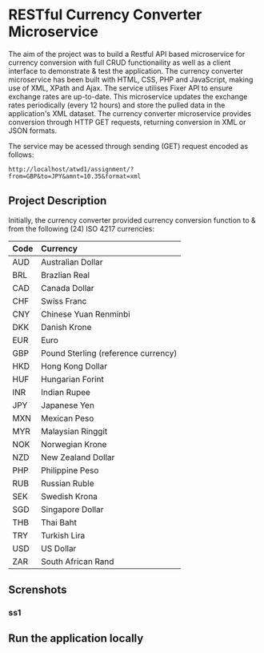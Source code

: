 # RESTful Currency Converter Microservice

The aim of the project was to build a Restful API based microservice for currency conversion with full CRUD functionaility as well as a client interface to demonstrate & test the application. The currency converter microservice has been built with HTML, CSS, PHP and JavaScript, making use of XML, XPath and Ajax. The service utilises Fixer API to ensure exchange rates are up-to-date. This microservice updates the exchange rates periodically (every 12 hours) and store the pulled data in the application's XML dataset. The currency converter microservice provides conversion through HTTP GET requests, returning conversion in XML or JSON formats. 

The service may be acessed through sending (GET) request encoded as follows:

`http://localhost/atwd1/assignment/?from=GBP&to=JPY&amnt=10.35&format=xml`

## Project Description

Initially, the currency converter provided currency conversion function to & from the following (24) ISO 4217 currencies:


Code  | Currency
:----------|:-------------
AUD	| Australian Dollar
BRL	| Brazlian Real
CAD |	Canada Dollar
CHF |	Swiss Franc
CNY |	Chinese Yuan Renminbi
DKK |	Danish Krone
EUR |	Euro
GBP |	Pound Sterling (reference currency)
HKD |	Hong Kong Dollar
HUF |	Hungarian Forint
INR |	Indian Rupee
JPY |	Japanese Yen
MXN |	Mexican Peso
MYR |	Malaysian Ringgit
NOK |	Norwegian Krone
NZD |	New Zealand Dollar
PHP |	Philippine Peso
RUB |	Russian Ruble
SEK |	Swedish Krona
SGD |	Singapore Dollar
THB |	Thai Baht
TRY |	Turkish Lira
USD |	US Dollar
ZAR |	South African Rand

## Screnshots

### ss1




## Run the application locally
